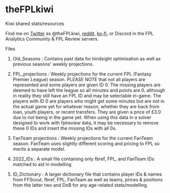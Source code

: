 # theFPLkiwi
Kiwi shared stats/resources

Find me on [Twitter](https://twitter.com/theFPLkiwi) as @theFPLkiwi, [reddit](https://www.reddit.com/u/theFPLkiwi), [ko-fi](https://ko-fi.com/thefplkiwi), or Discord in the FPL Analytics Community & FPL Review servers.

Files

1. Old_Seasons : Contains past data for hindsight optimisation as well as previous seasons' weekly projections.

2. FPL_projections : Weekly projections for the current FPL (Fantasy Premier League) season. PLEASE NOTE that not all players are represented and some players are given ID 0. The missing players are deemed to have left the league so all minutes and points are 0, although in reality they still have an FPL ID and may be selectable in-game. The players with ID 0 are players who might get some minutes but are not in the actual game yet for whatever reason, whether they are back from loan, youth players, or recent transfers. They are given a price of £3.0 due to not being in the game yet. When using this data in a solver designed to work with fplreview data, it may be necessary to remove these 0 IDs and insert the missing IDs with all 0s.

3. FanTeam projections : Weekly projections for the current FanTeam season. FanTeam uses slightly different scoring and pricing to FPL so merits a separate model.

4. 2022_IDs : A small file containing only fbref, FPL, and FanTeam IDs matched to aid in modelling

5. ID_Dictionary : A larger dictionary file that contains player IDs & names from FFScout, fbref, FPL, FanTeam as well as teams, prices & positions from the latter two and DoB for any age-related stats/modelling.
